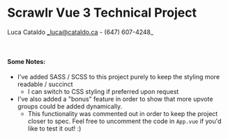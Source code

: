 # Scrawlr Vue 3 Technical Project
Luca Cataldo 
_luca@cataldo.ca - (647) 607-4248_

&nbsp;

#### Some Notes:
- I've added SASS / SCSS to this project purely to keep the styling more readable / succinct
  - I can switch to CSS styling if preferred upon request
- I've also added a "bonus" feature in order to show that more upvote groups could be added dynamically. 
  - This functionality was commented out in order to keep the project closer to spec. Feel free to uncomment the code in `App.vue` if you'd like to test it out! :)